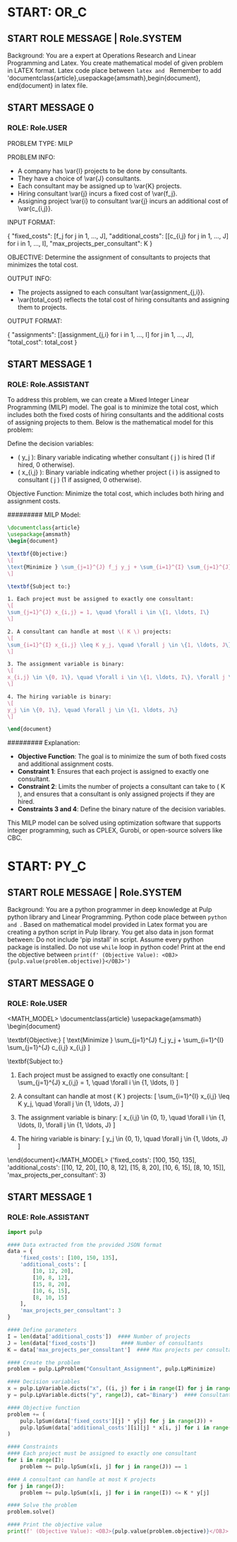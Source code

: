 # START: OR_C 
## START ROLE MESSAGE | Role.SYSTEM 
Background: You are a expert at Operations Research and Linear Programming and Latex. You create mathematical model of given problem in LATEX format. Latex code place between ```latex and ``` Remember to add 'documentclass{article},usepackage{amsmath},begin{document}, end{document} in latex file. 
## START MESSAGE 0 
### ROLE: Role.USER
<DESCRIPTION>
PROBLEM TYPE: MILP

PROBLEM INFO:

- A company has \var{I} projects to be done by consultants.
- They have a choice of \var{J} consultants.
- Each consultant may be assigned up to \var{K} projects. 
- Hiring consultant \var{j} incurs a fixed cost of \var{f_j}.
- Assigning project \var{i} to consultant \var{j} incurs an additional cost of \var{c_{i,j}}.

INPUT FORMAT: 

{
    "fixed_costs": [f_j for j in 1, ..., J],
    "additional_costs": [[c_{i,j} for j in 1, ..., J] for i in 1, ..., I],
    "max_projects_per_consultant": K
}

OBJECTIVE: Determine the assignment of consultants to projects that minimizes the total cost.

OUTPUT INFO:

- The projects assigned to each consultant \var{assignment_{j,i}}.
- \var{total_cost} reflects the total cost of hiring consultants and assigning them to projects.

OUTPUT FORMAT:

{
    "assignments": [[assignment_{j,i} for i in 1, ..., I] for j in 1, ..., J],
    "total_cost": total_cost
}
</DESCRIPTION>


## START MESSAGE 1 
### ROLE: Role.ASSISTANT
To address this problem, we can create a Mixed Integer Linear Programming (MILP) model. The goal is to minimize the total cost, which includes both the fixed costs of hiring consultants and the additional costs of assigning projects to them. Below is the mathematical model for this problem:

Define the decision variables:
- \( y_j \): Binary variable indicating whether consultant \( j \) is hired (1 if hired, 0 otherwise).
- \( x_{i,j} \): Binary variable indicating whether project \( i \) is assigned to consultant \( j \) (1 if assigned, 0 otherwise).

Objective Function:
Minimize the total cost, which includes both hiring and assignment costs.

######### MILP Model:

```latex
\documentclass{article}
\usepackage{amsmath}
\begin{document}

\textbf{Objective:}
\[
\text{Minimize } \sum_{j=1}^{J} f_j y_j + \sum_{i=1}^{I} \sum_{j=1}^{J} c_{i,j} x_{i,j}
\]

\textbf{Subject to:}

1. Each project must be assigned to exactly one consultant:
\[
\sum_{j=1}^{J} x_{i,j} = 1, \quad \forall i \in \{1, \ldots, I\}
\]

2. A consultant can handle at most \( K \) projects:
\[
\sum_{i=1}^{I} x_{i,j} \leq K y_j, \quad \forall j \in \{1, \ldots, J\}
\]

3. The assignment variable is binary:
\[
x_{i,j} \in \{0, 1\}, \quad \forall i \in \{1, \ldots, I\}, \forall j \in \{1, \ldots, J\}
\]

4. The hiring variable is binary:
\[
y_j \in \{0, 1\}, \quad \forall j \in \{1, \ldots, J\}
\]

\end{document}
```

######### Explanation:
- **Objective Function**: The goal is to minimize the sum of both fixed costs and additional assignment costs.
- **Constraint 1**: Ensures that each project is assigned to exactly one consultant.
- **Constraint 2**: Limits the number of projects a consultant can take to \( K \), and ensures that a consultant is only assigned projects if they are hired.
- **Constraints 3 and 4**: Define the binary nature of the decision variables.

This MILP model can be solved using optimization software that supports integer programming, such as CPLEX, Gurobi, or open-source solvers like CBC.

# START: PY_C 
## START ROLE MESSAGE | Role.SYSTEM 
Background: You are a python programmer in deep knowledge at Pulp python library and Linear Programming. Python code place between ```python and ```. Based on mathematical model provided in Latex format you are creating a python script in Pulp library. You get also data in json format between: <DATA></DATA> Do not include 'pip install' in script. Assume every python package is installed. Do not use `while` loop in python code! Print at the end the objective between <OBJ></OBJ> `print(f' (Objective Value): <OBJ>{pulp.value(problem.objective)}</OBJ>')` 
## START MESSAGE 0 
### ROLE: Role.USER
<MATH_MODEL>
\documentclass{article}
\usepackage{amsmath}
\begin{document}

\textbf{Objective:}
\[
\text{Minimize } \sum_{j=1}^{J} f_j y_j + \sum_{i=1}^{I} \sum_{j=1}^{J} c_{i,j} x_{i,j}
\]

\textbf{Subject to:}

1. Each project must be assigned to exactly one consultant:
\[
\sum_{j=1}^{J} x_{i,j} = 1, \quad \forall i \in \{1, \ldots, I\}
\]

2. A consultant can handle at most \( K \) projects:
\[
\sum_{i=1}^{I} x_{i,j} \leq K y_j, \quad \forall j \in \{1, \ldots, J\}
\]

3. The assignment variable is binary:
\[
x_{i,j} \in \{0, 1\}, \quad \forall i \in \{1, \ldots, I\}, \forall j \in \{1, \ldots, J\}
\]

4. The hiring variable is binary:
\[
y_j \in \{0, 1\}, \quad \forall j \in \{1, \ldots, J\}
\]

\end{document}</MATH_MODEL>
<DATA>
{'fixed_costs': [100, 150, 135], 'additional_costs': [[10, 12, 20], [10, 8, 12], [15, 8, 20], [10, 6, 15], [8, 10, 15]], 'max_projects_per_consultant': 3}</DATA>


## START MESSAGE 1 
### ROLE: Role.ASSISTANT
```python
import pulp

#### Data extracted from the provided JSON format
data = {
    'fixed_costs': [100, 150, 135],
    'additional_costs': [
        [10, 12, 20],
        [10, 8, 12],
        [15, 8, 20],
        [10, 6, 15],
        [8, 10, 15]
    ],
    'max_projects_per_consultant': 3
}

#### Define parameters
I = len(data['additional_costs'])  #### Number of projects
J = len(data['fixed_costs'])        #### Number of consultants
K = data['max_projects_per_consultant']  #### Max projects per consultant

#### Create the problem
problem = pulp.LpProblem("Consultant_Assignment", pulp.LpMinimize)

#### Decision variables
x = pulp.LpVariable.dicts("x", ((i, j) for i in range(I) for j in range(J)), cat='Binary')  #### Project i assigned to consultant j
y = pulp.LpVariable.dicts("y", range(J), cat='Binary')  #### Consultant j is hired

#### Objective function
problem += (
    pulp.lpSum(data['fixed_costs'][j] * y[j] for j in range(J)) +
    pulp.lpSum(data['additional_costs'][i][j] * x[i, j] for i in range(I) for j in range(J))
)

#### Constraints
#### Each project must be assigned to exactly one consultant
for i in range(I):
    problem += pulp.lpSum(x[i, j] for j in range(J)) == 1

#### A consultant can handle at most K projects
for j in range(J):
    problem += pulp.lpSum(x[i, j] for i in range(I)) <= K * y[j]

#### Solve the problem
problem.solve()

#### Print the objective value
print(f' (Objective Value): <OBJ>{pulp.value(problem.objective)}</OBJ>')
```

